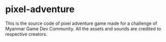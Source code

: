 # pixel-adventure
This is the source code of pixel adventure game made for a challenge of Myanmar Game Dev Community. All the assets and sounds are credited to respective creators.
